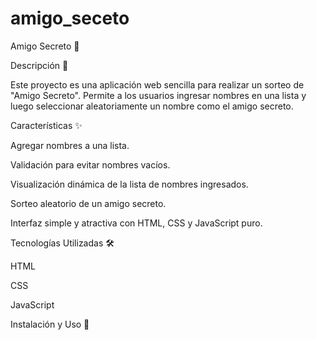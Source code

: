# amigo_seceto
Amigo Secreto 🎁

Descripción 📜

Este proyecto es una aplicación web sencilla para realizar un sorteo de "Amigo Secreto". Permite a los usuarios ingresar nombres en una lista y luego seleccionar aleatoriamente un nombre como el amigo secreto.

Características ✨

Agregar nombres a una lista.

Validación para evitar nombres vacíos.

Visualización dinámica de la lista de nombres ingresados.

Sorteo aleatorio de un amigo secreto.

Interfaz simple y atractiva con HTML, CSS y JavaScript puro.

Tecnologías Utilizadas 🛠️

HTML

CSS

JavaScript

Instalación y Uso 🚀

